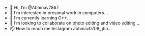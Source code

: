 - 👋 Hi, I’m @Abhinav7867
- 👀 I’m interested in presonal work in computers...
- 🌱 I’m currently learning C++...
- 💞️ I’m looking to collaborate on photo editing and video editing ...
- 📫 How to reach me Instagram abhinav0708_jha...

<!---
Abhinav7867/Abhinav7867 is a ✨ special ✨ repository because its `README.md` (this file) appears on your GitHub profile.
You can click the Preview link to take a look at your changes.
--->
